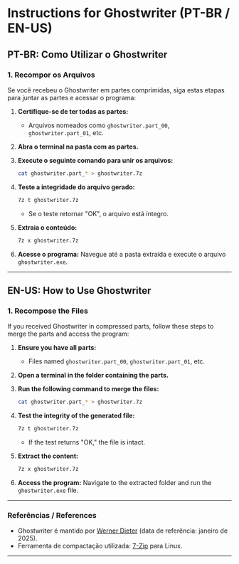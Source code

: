 # Instructions for Ghostwriter (PT-BR / EN-US)

## PT-BR: Como Utilizar o Ghostwriter

### 1. **Recompor os Arquivos**
Se você recebeu o Ghostwriter em partes comprimidas, siga estas etapas para juntar as partes e acessar o programa:

1. **Certifique-se de ter todas as partes:**
   - Arquivos nomeados como `ghostwriter.part_00`, `ghostwriter.part_01`, etc.

2. **Abra o terminal na pasta com as partes.**

3. **Execute o seguinte comando para unir os arquivos:**
   ```bash
   cat ghostwriter.part_* > ghostwriter.7z
   ```

4. **Teste a integridade do arquivo gerado:**
   ```bash
   7z t ghostwriter.7z
   ```
   - Se o teste retornar "OK", o arquivo está íntegro.

5. **Extraia o conteúdo:**
   ```bash
   7z x ghostwriter.7z
   ```

6. **Acesse o programa:**
   Navegue até a pasta extraída e execute o arquivo `ghostwriter.exe`.

---

## EN-US: How to Use Ghostwriter

### 1. **Recompose the Files**
If you received Ghostwriter in compressed parts, follow these steps to merge the parts and access the program:

1. **Ensure you have all parts:**
   - Files named `ghostwriter.part_00`, `ghostwriter.part_01`, etc.

2. **Open a terminal in the folder containing the parts.**

3. **Run the following command to merge the files:**
   ```bash
   cat ghostwriter.part_* > ghostwriter.7z
   ```

4. **Test the integrity of the generated file:**
   ```bash
   7z t ghostwriter.7z
   ```
   - If the test returns "OK," the file is intact.

5. **Extract the content:**
   ```bash
   7z x ghostwriter.7z
   ```

6. **Access the program:**
   Navigate to the extracted folder and run the `ghostwriter.exe` file.

---

### Referências / References
- Ghostwriter é mantido por [Werner Dieter](https://github.com/wereturtle) (data de referência: janeiro de 2025).
- Ferramenta de compactação utilizada: [7-Zip](https://www.7-zip.org/) para Linux.

---
